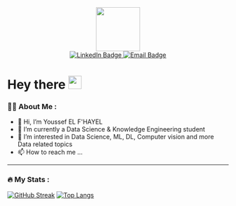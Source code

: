 <div id="header" align="center">
  <img src="https://media.giphy.com/media/M9gbBd9nbDrOTu1Mqx/giphy.gif" width="100"/>
</div>
<div id="badges" align="center">
  <a href="https://www.linkedin.com/in/youssef-el-fhayel/">
    <img src="https://img.shields.io/badge/LinkedIn-blue?style=for-the-badge&logo=linkedin&logoColor=white" alt="LinkedIn Badge"/>
  </a>
  <a href="mailto:youssef.el-fhayel@esi.ac.ma">
    <img src="https://img.shields.io/badge/email-red?style=for-the-badge&logo=email&logoColor=white" alt="Email Badge"/>
  </a>
  <br>
  <img src="https://komarev.com/ghpvc/?username=yfhcode&style=flat-square&color=blue" alt=""/>
</div>
<h1>
  Hey there
  <img src="https://media.giphy.com/media/hvRJCLFzcasrR4ia7z/giphy.gif" width="30px"/>
</h1>

### :man_technologist: About Me :

- 👋 Hi, I’m Youssef EL F'HAYEL
- 🌱 I’m currently a Data Science & Knowledge Engineering student
- 👀 I’m interested in Data Science, ML, DL, Computer vision and more Data related topics
- 📫 How to reach me ...

---

### :fire: My Stats :
[![GitHub Streak](http://github-readme-streak-stats.herokuapp.com?user=yfhcode&theme=dark&background=000000)](https://git.io/streak-stats)
[![Top Langs](https://github-readme-stats.vercel.app/api/top-langs/?username=yfhcode&layout=compact&theme=vision-friendly-dark)](https://github.com/anuraghazra/github-readme-stats)
<!---
YFHcode/YFHcode is a ✨ special ✨ repository because its `README.md` (this file) appears on your GitHub profile.
You can click the Preview link to take a look at your changes.
--->
